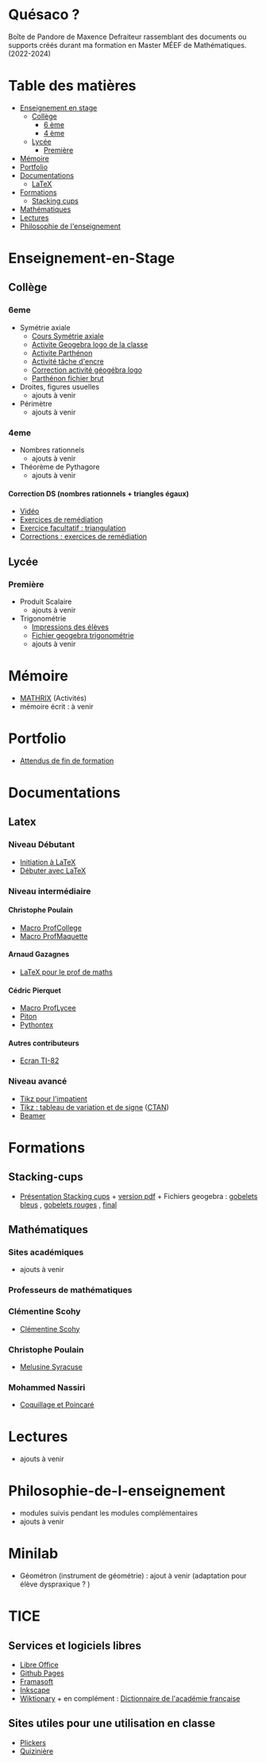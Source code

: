 # Quésaco ?
Boîte de Pandore de Maxence Defraiteur rassemblant des documents ou supports créés durant ma formation en Master MÉEF de Mathématiques. (2022-2024)

# Table des matières
* <span style="color: #051AF6">[Enseignement en stage](#enseignement-en-stage)</span>
  * [Collège](#collège)
    * [6 ème](#6eme)
    * [4 ème](#4eme)
  * [Lycée](#lycée)
    * [Première](#première)
* <span style="color: #26B260">[Mémoire](#mémoire)</span>
* [Portfolio](#portfolio)
* [Documentations](#documentations)
  * [LaTeX](#latex)
* <span style="color: #26B260">[Formations](#formations)</span>
  * [Stacking cups](#stacking-cups)
* <span style="color: #26B260">[Mathématiques](#mathématiques)</span>
* <span style="color: #900C3F">[Lectures](#lectures)</span>
* <span style="color: #26B260">[Philosophie de l'enseignement](#philosophie-de-l-enseignement)</span>



# Enseignement-en-Stage
## Collège
### 6eme
- Symétrie axiale
   - [Cours Symétrie axiale](./Enseignement/Stage/College/6eme/symetrie.axiale.pdf)
   - [Activite Geogebra logo de la classe](./Enseignement/Stage/College/6eme/Activites/Activite.Geogebra.Belle.Figure.pdf)
   - [Activite Parthénon](./Enseignement/Stage/College/6eme/Activites/Activite.Parthenon.pdf)
   - [Activité tâche d'encre](./Enseignement/Stage/College/6eme/Activites/Activite.tache.d.encre.pdf)
   - [Correction activité géogébra logo](./Enseignement/Stage/College/6eme/Activites/Correction.Activite.Geogebra.Belle.Figure.pdf)
   - [Parthénon fichier brut](./Enseignement/Stage/College/6eme/Activites/parthenon.bis.pdf)
- Droites, figures usuelles
   - ajouts à venir
- Périmètre
    - ajouts à venir

### 4eme
- Nombres rationnels
   - ajouts à venir
- Théorème de Pythagore
   - ajouts à venir


#### Correction DS (nombres rationnels + triangles égaux)
- [Vidéo](https://dgxy.link/video.correction.ds.exercices)
- [Exercices de remédiation](https://dgxy.link/exercices.remediation)
- [Exercice facultatif : triangulation](https://dgxy.link/exercice.facultatif.triangulation)
- [Corrections : exercices de remédiation](./Formations/Nombres.rationnels.Triangles.Egaux/Correction/Correction.exercices.de.remediation.pdf)

## Lycée
### Première
- Produit Scalaire
  - ajouts à venir
- Trigonométrie
  - [Impressions des élèves](./Enseignement/Stage/Lycee/TICE/Premiere/Trigonometrie/Impressions_sur_les_trois_semaines_denseignement_vécues_pendant_les_périodes_de_stage_du_mois_de_novembre_2022_et_mars_2023_au_lycée_Yves_Kernanec._-_all_versions_-_labels_-_2023-03-30-19-41-01.pdf)
  - [Fichier geogebra trigonométrie](./Enseignement/Stage/Lycee/TICE/Premiere/Trigonometrie/trigo.ggb)
  - ajouts à venir

# Mémoire
- [MATHRIX](https://maxencedefraiteur.github.io/MATHRIX/) (Activités)
- mémoire écrit : à venir

# Portfolio
- [Attendus de fin de formation](./Portfolio/aff-maxence-main/aff/index.html)

# Documentations
## Latex
### Niveau Débutant
- [Initiation à LaTeX](https://mirrors.ibiblio.org/CTAN/info/guide-latex-fr/guide-latex-fr.pdf)
- [Débuter avec LaTeX](https://www.di.ens.fr/~ccheval/partie_1_2x2.pdf)

### Niveau intermédiaire
#### Christophe Poulain
- [Macro ProfCollege](https://ctan.math.washington.edu/tex-archive/macros/latex/contrib/profcollege/doc/ProfCollege-doc.pdf)
- [Macro ProfMaquette](https://ctan.mines-albi.fr/macros/latex/contrib/profmaquette/doc/ProfMaquette-doc.pdf)

#### Arnaud Gazagnes
- [LaTeX pour le prof de maths](https://math.univ-lyon1.fr/irem/IMG/pdf/LatexPourLeProfDeMaths.pdf)

#### Cédric Pierquet
- [Macro ProfLycee](https://mirror.ibcp.fr/pub/CTAN/macros/latex/contrib/proflycee/doc/ProfLycee-doc.pdf)
- [Piton](https://mirrors.ircam.fr/pub/CTAN/macros/latex/contrib/proflycee/doc/ProfLycee-exemples-pyluatex.pdf)
- [Pythontex](https://ctan.gutenberg-asso.fr/macros/latex/contrib/proflycee/doc/ProfLycee-exemples-pythontex.pdf)

#### Autres contributeurs
- [Ecran TI-82](https://mirror.ibcp.fr/pub/CTAN/macros/latex/contrib/tiscreen/doc/tiscreen-doc.pdf)

### Niveau avancé
- [Tikz pour l'impatient](http://math.et.info.free.fr/TikZ/bdd/TikZ-Impatient.pdf)
- [Tikz : tableau de variation et de signe](https://distrib-coffee.ipsl.jussieu.fr/pub/mirrors/ctan/macros/latex/contrib/tkz/tkz-tab/doc/TKZdoc-tab.pdf) ([CTAN](https://ctan.org/tex-archive/macros/latex/contrib/tkz/tkz-tab))
- [Beamer](https://tug.ctan.org/macros/latex/contrib/beamer/doc/beameruserguide.pdf)

# Formations
## Stacking-cups
- [Présentation Stacking cups](./Formations/Stacking.Cups/index.html) + [version pdf](./Formations/Stacking.Cups/pdf/stacking.cups.pdf) + Fichiers geogebra : [gobelets bleus](https://www.geogebra.org/m/rnhdexfe) , [gobelets rouges](https://www.geogebra.org/m/rxdfvqqr) , [final](https://www.geogebra.org/m/uvgf5cak)


## Mathématiques 
### Sites académiques
- ajouts à venir

### Professeurs de mathématiques

### Clémentine Scohy
- [Clémentine Scohy](https://madame-scohy.fr/about/)

### Christophe Poulain
- [Melusine Syracuse](https://melusine.eu.org/syracuse/poulecl/)

### Mohammed Nassiri
- [Coquillage et Poincaré](https://www.coquillagesetpoincare.fr/)

# Lectures
- ajouts à venir

# Philosophie-de-l-enseignement
- modules suivis pendant les modules complémentaires
- ajouts à venir

# Minilab
- Géométron (instrument de géométrie) : ajout à venir (adaptation pour élève dyspraxique ? )


# TICE
## Services et logiciels libres
- [Libre Office](https://www.coquillagesetpoincare.fr/)
- [Github Pages](https://pages.github.com/)
- [Framasoft](https://docs.framasoft.org/fr/grav/markdown.html#couleurs)
- [Inkscape](https://inkscape.org/fr/)
- [Wiktionary](https://www.wiktionary.org/) + en complément : [Dictionnaire de l'académie française](https://www.dictionnaire-academie.fr/)

## Sites utiles pour une utilisation en classe
- [Plickers](https://get.plickers.com/)
- [Quizinière](https://www.quiziniere.com/login)
